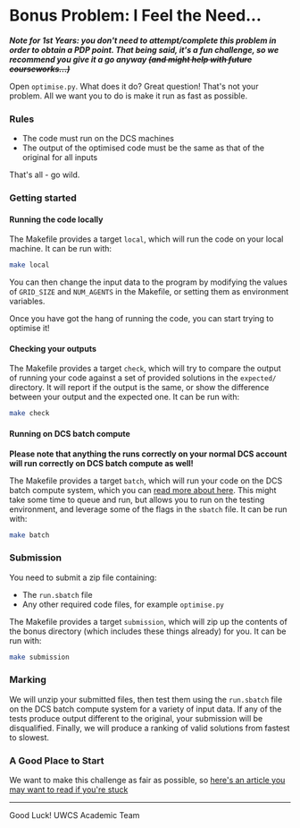 # Bonus Problem: I Feel the Need...

***Note for 1st Years: you don't need to attempt/complete this problem in order to obtain a PDP point. That being said, it's a fun challenge, so we recommend you give it a go anyway ~~(and might help with future courseworks...)~~***

Open `optimise.py`. What does it do? Great question! That's not your problem. All we want you to do is make it run as fast as possible.

### Rules

- The code must run on the DCS machines
- The output of the optimised code must be the same as that of the original for all inputs

That's all - go wild.

### Getting started

#### Running the code locally

The Makefile provides a target `local`, which will run the code on your local machine. It can be run with:

```bash
make local
```

You can then change the input data to the program by modifying the values of `GRID_SIZE` and `NUM_AGENTS` in the Makefile, or setting them as environment variables.

Once you have got the hang of running the code, you can start trying to optimise it!

#### Checking your outputs

The Makefile provides a target `check`, which will try to compare the output of running your code against a set of provided solutions in the `expected/` directory. It will report if the output is the same, or show the difference between your output and the expected one. It can be run with:

```bash
make check
```

#### Running on DCS batch compute

**Please note that anything the runs correctly on your normal DCS account will run correctly on DCS batch compute as well!**

The Makefile provides a target `batch`, which will run your code on the DCS batch compute system, which you can [read more about here](https://warwick.ac.uk/fac/sci/dcs/intranet/user_guide/batch_compute/). This might take some time to queue and run, but allows you to run on the testing environment, and leverage some of the flags in the `sbatch` file. It can be run with:

```bash
make batch
```

### Submission

You need to submit a zip file containing:

- The `run.sbatch` file
- Any other required code files, for example `optimise.py`

The Makefile provides a target `submission`, which will zip up the contents of the bonus directory (which includes these things already) for you. It can be run with:

```bash
make submission
```

### Marking

We will unzip your submitted files, then test them using the `run.sbatch` file on the DCS batch compute system for a variety of input data. If any of the tests produce output different to the original, your submission will be disqualified. Finally, we will produce a ranking of valid solutions from fastest to slowest.

### A Good Place to Start
We want to make this challenge as fair as possible, so [here's an article you may want to read if you're stuck](https://medium.com/@guannan.shen.ai/compiler-optimizations-46db19221947)

---

Good Luck!
UWCS Academic Team
